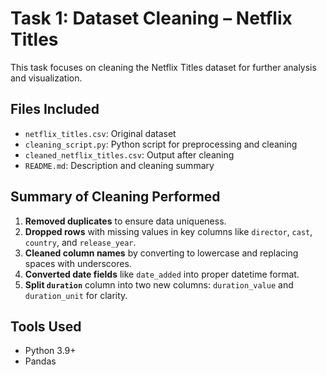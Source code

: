 # Task 1: Dataset Cleaning – Netflix Titles

This task focuses on cleaning the Netflix Titles dataset for further analysis and visualization.

## Files Included

- `netflix_titles.csv`: Original dataset
- `cleaning_script.py`: Python script for preprocessing and cleaning
- `cleaned_netflix_titles.csv`: Output after cleaning
- `README.md`: Description and cleaning summary

## Summary of Cleaning Performed

1. **Removed duplicates** to ensure data uniqueness.
2. **Dropped rows** with missing values in key columns like `director`, `cast`, `country`, and `release_year`.
3. **Cleaned column names** by converting to lowercase and replacing spaces with underscores.
4. **Converted date fields** like `date_added` into proper datetime format.
5. **Split `duration`** column into two new columns: `duration_value` and `duration_unit` for clarity.

## Tools Used

- Python 3.9+
- Pandas

